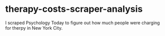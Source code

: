 # therapy-costs-scraper-analysis
 I scraped Psychology Today to figure out how much people were charging for therpy in New York City.
